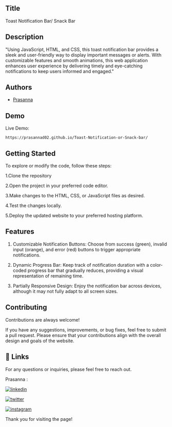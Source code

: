 
## Title

 Toast Notification Bar/ Snack Bar

## Description 

"Using JavaScript, HTML, and CSS, this toast notification bar provides a sleek and user-friendly way to display important messages or alerts. With customizable features and smooth animations, this web application enhances user experience by delivering timely and eye-catching notifications to keep users informed and engaged."

## Authors

- [Prasanna](https://github.com/Prasannad02) 


## Demo

Live Demo:

    https://prasannad02.github.io/Toast-Notification-or-Snack-bar/
    
## Getting Started

To explore or modify the code, follow these steps:

1.Clone the repository

2.Open the project in your preferred code editor.

3.Make changes to the HTML, CSS, or JavaScript files as desired.

4.Test the changes locally.

5.Deploy the updated website to your preferred hosting platform.


## Features

1. Customizable Notification Buttons: Choose from success (green), invalid input (orange), and error (red) buttons to trigger appropriate notifications.

2. Dynamic Progress Bar: Keep track of notification duration with a color-coded progress bar that gradually reduces, providing a visual representation of remaining time.

3. Partially Responsive Design: Enjoy the notification bar across devices, although it may not fully adapt to all screen sizes.
## Contributing

Contributions are always welcome!

If you have any suggestions, improvements, or bug fixes, feel free to submit a pull request. Please ensure that your contributions align with the overall design and goals of the website. 


## 🔗 Links

For any questions or inquiries, please feel free to reach out. 

Prasanna :

[![linkedin](https://img.shields.io/badge/linkedin-0A66C2?style=for-the-badge&logo=linkedin&logoColor=white)](https://www.linkedin.com/in/prasanna1572/)


[![twitter](https://img.shields.io/badge/twitter-1DA1F2?style=for-the-badge&logo=twitter&logoColor=white)](https://twitter.com/Hirthik_cham)

[![instagram](https://img.shields.io/badge/instagram-E4405F?style=for-the-badge&logo=instagram&logoColor=white)](https://www.instagram.com/moonstrucktraveller003/)


Thank you for visiting the page!
